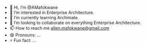 - 👋 Hi, I’m @AMafokwane
- 👀 I’m interested in Enterprise Architecture.
- 🌱 I’m currently learning Archimate.
- 💞️ I’m looking to collaborate on everything Enterprise Architecture.
- 📫 How to reach me allen.mafokwane@gmail.com
- 😄 Pronouns: ...
- ⚡ Fun fact: ...

<!---
AMafokwane/AMafokwane is a ✨ special ✨ repository because its `README.md` (this file) appears on your GitHub profile.
You can click the Preview link to take a look at your changes.
--->
